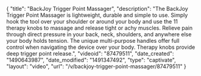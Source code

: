 {
    "title": "BackJoy Trigger Point Massager",
    "description": "The BackJoy Trigger Point Massager is lightweight, durable and simple to use. Simply hook the tool over your shoulder or around your body and use the 11 therapy knobs to massage and release tight or achy muscles. Relieve pain through direct pressure in your back, neck, shoulders, and anywhere else your body holds tension. The unique multi-purpose handles offer full control when navigating the device over your body. Therapy knobs provide deep trigger point release.",
    "videoid": "87479511",
    "date_created": "1490643987",
    "date_modified": "1491347492",
    "type": "captivate",
    "layout": "video",
    "url": "\/v\/backjoy-trigger-point-massager\/87479511"
}